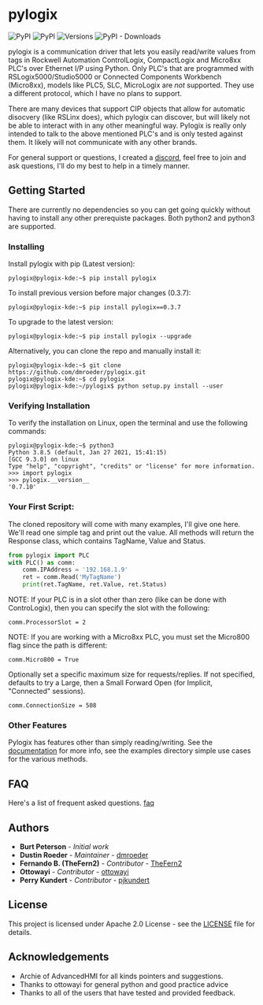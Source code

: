 # pylogix

![PyPI](https://img.shields.io/pypi/v/pylogix?label=pypi%20pylogix)
![PyPI](https://img.shields.io/pypi/l/pylogix)
![Versions](https://img.shields.io/pypi/pyversions/pylogix)
![PyPI - Downloads](https://img.shields.io/pypi/dm/pylogix)

pylogix is a communication driver that lets you easily read/write values from tags in Rockwell Automation ControlLogix, CompactLogix and Micro8xx PLC's over Ethernet I/P using Python.  Only PLC's that are programmed with RSLogix5000/Studio5000 or Connected Components Workbench (Micro8xx), models like PLC5, SLC, MicroLogix are *not* supported.  They use a different protocol, which I have no plans to support.

There are many devices that support CIP objects that allow for automatic disocvery (like RSLinx does), which pylogix can discover, but will likely not be able to interact with in any other meaningful way.  Pylogix is really only intended to talk to the above mentioned PLC's and is only tested against them.  It likely will not communicate with any other brands.

For general support or questions, I created a [discord](https://discord.gg/tw8E9EAAnf), feel free to join and ask questions, I'll do my best to help in a timely manner.

## Getting Started

There are currently no dependencies so you can get going quickly without having to install any other prerequiste packages.  Both python2 and python3 are supported.

### Installing

Install pylogix with pip (Latest version):

```console
pylogix@pylogix-kde:~$ pip install pylogix
```

To install previous version before major changes (0.3.7):

```console
pylogix@pylogix-kde:~$ pip install pylogix==0.3.7
```

To upgrade to the latest version:

```console
pylogix@pylogix-kde:~$ pip install pylogix --upgrade
```

Alternatively, you can clone the repo and manually install it:

```console
pylogix@pylogix-kde:~$ git clone https://github.com/dmroeder/pylogix.git
pylogix@pylogix-kde:~$ cd pylogix
pylogix@pylogix-kde:~/pylogix$ python setup.py install --user
```

### Verifying Installation

To verify the installation on Linux, open the terminal and use the following commands:

```console
pylogix@pylogix-kde:~$ python3
Python 3.8.5 (default, Jan 27 2021, 15:41:15) 
[GCC 9.3.0] on linux
Type "help", "copyright", "credits" or "license" for more information.
>>> import pylogix
>>> pylogix.__version__
'0.7.10'
```

### Your First Script:

The cloned repository will come with many examples, I'll give one here.  We'll read one simple tag and print out the value.  All methods will return the Response class, which contains TagName, Value and Status.

```python
from pylogix import PLC
with PLC() as comm:
    comm.IPAddress = '192.168.1.9'
    ret = comm.Read('MyTagName')
    print(ret.TagName, ret.Value, ret.Status)
```

NOTE: If your PLC is in a slot other than zero (like can be done with ControLogix), then you can specify the slot with the following:

```
comm.ProcessorSlot = 2
```

NOTE: If you are working with a Micro8xx PLC, you must set the Micro800 flag since the path is different:

```
comm.Micro800 = True
```

Optionally set a specific maximum size for requests/replies.  If not specified, defaults to try a Large, then a Small Forward Open (for Implicit, "Connected" sessions).

```
comm.ConnectionSize = 508
```


### Other Features

Pylogix has features other than simply reading/writing.  See the [documentation](docs/Documentation.md) for more info, see the examples directory
simple use cases for the various methods.

## FAQ

Here's a list of frequent asked questions. [faq](docs/FAQ.md)

## Authors
* **Burt Peterson** - *Initial work*
* **Dustin Roeder** - *Maintainer* - [dmroeder](https://github.com/dmroeder)
* **Fernando B. (TheFern2)** - *Contributor* - [TheFern2](https://github.com/TheFern2)
* **Ottowayi** - *Contributor* - [ottowayi](https://github.com/ottowayi)
* **Perry Kundert** - *Contributor* - [pjkundert](https://github.com/pjkundert)

## License

This project is licensed under Apache 2.0 License - see the [LICENSE](LICENSE.txt) file for details.

## Acknowledgements

* Archie of AdvancedHMI for all kinds pointers and suggestions.
* Thanks to ottowayi for general python and good practice advice
* Thanks to all of the users that have tested and provided feedback.
